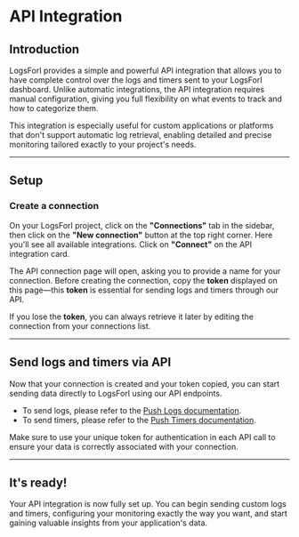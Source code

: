 # API Integration

## Introduction

LogsForI provides a simple and powerful API integration that allows you to have complete control over the logs and timers sent to your LogsForI dashboard. Unlike automatic integrations, the API integration requires manual configuration, giving you full flexibility on what events to track and how to categorize them.

This integration is especially useful for custom applications or platforms that don't support automatic log retrieval, enabling detailed and precise monitoring tailored exactly to your project's needs.

---

## Setup

### Create a connection

On your LogsForI project, click on the **"Connections"** tab in the sidebar, then click on the **"New connection"** button at the top right corner. Here you'll see all available integrations. Click on **"Connect"** on the API integration card.

The API connection page will open, asking you to provide a name for your connection. Before creating the connection, copy the **token** displayed on this page—this **token** is essential for sending logs and timers through our API.

If you lose the **token**, you can always retrieve it later by editing the connection from your connections list.

---

## Send logs and timers via API

Now that your connection is created and your token copied, you can start sending data directly to LogsForI using our API endpoints.

- To send logs, please refer to the [Push Logs documentation](/api-reference/push-log.md).
- To send timers, please refer to the [Push Timers documentation](/api-reference/push-timer.md).

Make sure to use your unique token for authentication in each API call to ensure your data is correctly associated with your connection.

---

## It's ready!
Your API integration is now fully set up. You can begin sending custom logs and timers, configuring your monitoring exactly the way you want, and start gaining valuable insights from your application's data.

